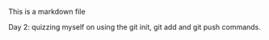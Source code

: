 This is a markdown file

Day 2: quizzing myself on using the git init, git add and git push commands.